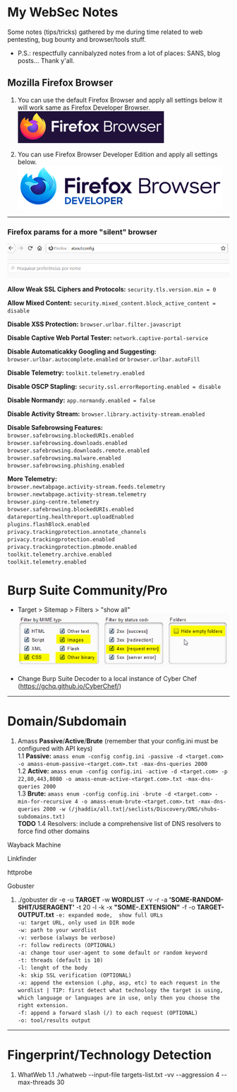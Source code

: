 # My WebSec Notes
Some notes (tips/tricks) gathered by me during time related to web pentesting, bug bounty and browser/tools stuff.  
* P.S.: respectfully cannibalyzed notes from a lot of places: SANS, blog posts... Thank y'all.

## Mozilla Firefox Browser
01) You can use the default Firefox Browser and apply all settings below it will work  same as Firefox Developer Browser.
![](/ff-be.png)

02) You can use Firefox Browser Developer Edition and apply all settings below.
![](/ff-de.png)
--------------------------------------------------------------------------------------------------------------------------------------------
### Firefox params for a more "silent" browser
![](/ff-about.png)

**Allow Weak SSL Ciphers and Protocols:** ```security.tls.version.min = 0```  

**Allow Mixed Content:** ```security.mixed_content.block_active_content = disable```  

**Disable XSS Protection:** ```browser.urlbar.filter.javascript```  

**Disable Captive Web Portal Tester:** ```network.captive-portal-service```  

**Disable Automaticakky Googling and Suggesting:** ```browser.urlbar.autocomplete.enabled```  or  ```browser.urlbar.autoFill```

**Disable Telemetry:** ```toolkit.telemetry.enabled```  

**Disable OSCP Stapling:** ```security.ssl.errorReporting.enabled = disable```  

**Disable Normandy:** ```app.normandy.enabled = false```  

**Disable Activity Stream:** ```browser.library.activity-stream.enabled```  

**Disable Safebrowsing Features:**  
	```browser.safebrowsing.blockedURIs.enabled```  
	```browser.safebrowsing.downloads.enabled```  
	```browser.safebrowsing.downloads.remote.enabled```  
	```browser.safebrowsing.malware.enabled```  
	```browser.safebrowsing.phishing.enabled```  

**More Telemetry:**  
	```browser.newtabpage.activity-stream.feeds.telemetry```  
	```browser.newtabpage.activity-stream.telemetry```  
	```browser.ping-centre.telemetry```  
	```browser.safebrowsing.blockedURIs.enabled```  
	```datareporting.healthreport.uploadEnabled```  
	```plugins.flashBlock.enabled```  
	```privacy.trackingprotection.annotate_channels```  
	```privacy.trackingprotection.enabled```  
	```privacy.trackingprotection.pbmode.enabled```  
	```toolkit.telemetry.archive.enabled```  
	```toolkit.telemetry.enabled```  




# Burp Suite Community/Pro

* Target > Sitemap > Filters > "show all"
![](/burp-sitemap-filter.png)


* Change Burp Suite Decoder to a local instance of Cyber Chef (https://gchq.github.io/CyberChef/)


--------------------------------------------------------------------------------------------------------------------------------------------

# Domain/Subdomain  
1. Amass **Passive**/**Active**/**Brute** (remember that your config.ini must be configured with API keys)  
1.1 **Passive:** ```amass enum -config config.ini -passive -d <target.com> -o amass-enum-passive-<target.com>.txt -max-dns-queries 2000```  
1.2 **Active:** ```amass enum -config config.ini -active -d <target.com> -p 22,80,443,8080 -o amass-enum-active-<target.com>.txt -max-dns-queries 2000```  
1.3 **Brute:** ```amass enum -config config.ini -brute -d <target.com> -min-for-recursive 4 -o amass-enum-brute-<target.com>.txt -max-dns-queries 2000 -w (/jhaddix/all.txt|/seclists/Discovery/DNS/shubs-subdomains.txt)```  
**TODO** 1.4 Resolvers: include a comprehensive list of DNS resolvers to force find other domains  


Wayback Machine  

Linkfinder  

httprobe  

Gobuster  
1. ./gobuster dir -e -u **TARGET** -w **WORDLIST** -v -r -a **'SOME-RANDOM-SHIT/USERAGENT'** -t 20 -l -k -x **"SOME-.EXTENSION"** -f -o **TARGET-OUTPUT.txt** 
```-e: expanded mode,  show full URLs```  
```-u: target URL, only used in DIR mode```  
```-w: path to your wordlist```  
```-v: verbose (always be verbose)```  
```-r: follow redirects (OPTIONAL)```  
```-a: change tour user-agent to some default or random keyword```  
```-t: threads (default is 10)```  
```-l: lenght of the body```  
```-k: skip SSL verification (OPTIONAL)```  
```-x: append the extension (.php, asp, etc) to each request in the wordlist | TIP: first detect what technology the target is using, which language or languages are in use, only then you choose the right extension.```   
```-f: append a forward slash (/) to each request (OPTIONAL)```  
```-o: tool/results output```  


--------------------------------------------------------------------------------------------------------------------------------------------

# Fingerprint/Technology Detection  
1. WhatWeb
1.1 ./whatweb --input-file targets-list.txt -vv --aggression 4 --max-threads 30 




